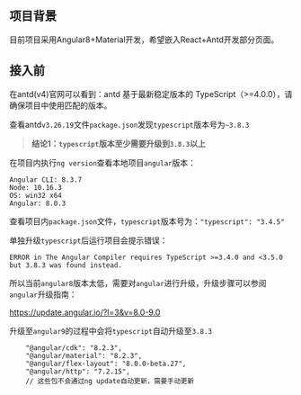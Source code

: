 ## 项目背景

目前项目采用Angular8+Material开发，希望嵌入React+Antd开发部分页面。

## 接入前

在antd(v4)官网可以看到：antd 基于最新稳定版本的 TypeScript（>=4.0.0），请确保项目中使用匹配的版本。

查看antd`v3.26.19`文件`package.json`发现`typescript`版本号为`~3.8.3`

> **结论1：`typescript`版本至少需要升级到`3.8.3`以上**

在项目内执行`ng version`查看本地项目`angular`版本：
```
Angular CLI: 8.3.7
Node: 10.16.3
OS: win32 x64
Angular: 8.0.3
```
查看项目内`package.json`文件，`typescript`版本号为：`"typescript": "3.4.5"`

单独升级`typescript`后运行项目会提示错误：

`ERROR in The Angular Compiler requires TypeScript >=3.4.0 and <3.5.0 but 3.8.3 was found instead.`

所以当前`angular8`版本太低，需要对`angular`进行升级，升级步骤可以参阅`angular`升级指南：

https://update.angular.io/?l=3&v=8.0-9.0

升级至`angular9`的过程中会将`typescript`自动升级至`3.8.3`

```
    "@angular/cdk": "8.2.3",
    "@angular/material": "8.2.3",
    "@angular/flex-layout": "8.0.0-beta.27",
    "@angular/http": "7.2.15",
    // 这些包不会通过ng update自动更新，需要手动更新
```

